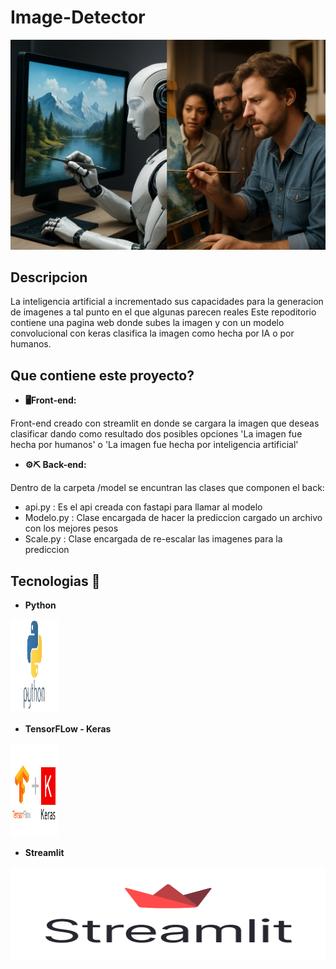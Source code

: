 # Image-Detector

![imagen](images/IAvsHumans.png)


## Descripcion
La inteligencia artificial a incrementado sus capacidades para la generacion de imagenes a tal punto en el que algunas parecen reales 
Este repoditorio contiene una pagina web donde subes la imagen y con un modelo convolucional con keras clasifica la imagen como hecha por IA o por humanos.

## Que contiene este proyecto?

- **🖥️Front-end:**

Front-end creado con streamlit en donde se cargara la imagen que deseas clasificar dando como resultado dos posibles opciones
'La imagen fue hecha por humanos' o 'La imagen fue hecha por inteligencia artificial'

- **⚙️⛏️ Back-end:**

Dentro de la carpeta /model se encuntran las clases que componen el back:
 - api.py : Es el api creada con fastapi para llamar al modelo
 - Modelo.py : Clase encargada de hacer la prediccion cargado un archivo con los mejores pesos
 - Scale.py : Clase encargada de re-escalar las imagenes para la prediccion

 ## Tecnologias 🔬

 - **Python**
 <p align="left">
  <img src="images/pythonLogo.png" alt="Temperatura" width="15%" height="150px" />
</p>

- **TensorFLow - Keras**
 <p align="left">
  <img src="images/tensor.png" alt="Temperatura" width="15%" height="150px" />
</p>

- **Streamlit**
 <p align="left">
  <img src="images/streamlitLogo.png" alt="Temperatura" width="155%" height="150px" />
</p>
